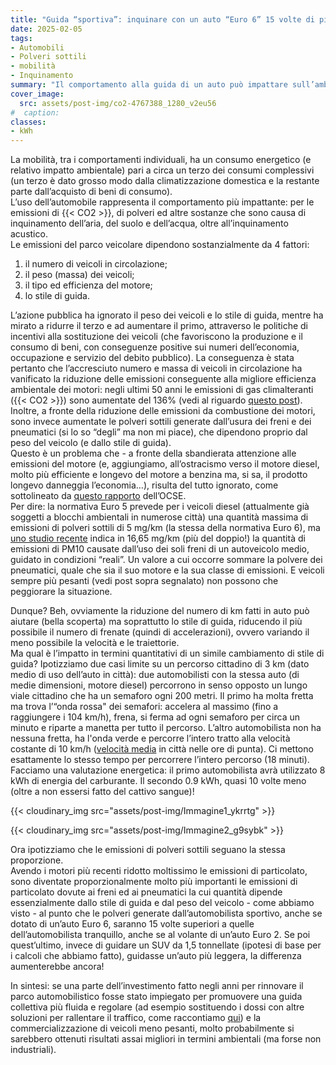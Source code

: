 ```yaml
---
title: "Guida “sportiva”: inquinare con un auto “Euro 6” 15 volte di più che con una “Euro 2”"
date: 2025-02-05
tags:
- Automobili
- Polveri sottili
- mobilità
- Inquinamento
summary: "Il comportamento alla guida di un auto può impattare sull’ambiente molto più dell’omologazione del veicolo rispetto alle famose direttive europee sulle emissioni. Abbiamo fatto delle ipotesi. "
cover_image:
  src: assets/post-img/co2-4767388_1280_v2eu56
#  caption: 
classes:
- kWh
---
```


La mobilità, tra i comportamenti individuali, ha un consumo energetico (e relativo impatto ambientale) pari a circa un terzo dei consumi complessivi (un terzo è dato grosso modo dalla climatizzazione domestica e la restante parte dall’acquisto di beni di consumo).   
L’uso dell’automobile rappresenta il comportamento più impattante: per le emissioni di {{< CO2 >}}, di polveri ed altre sostanze che sono causa di inquinamento dell’aria, del suolo e dell’acqua, oltre all’inquinamento acustico.  
Le emissioni del parco veicolare dipendono sostanzialmente da 4 fattori: 

1. il numero di veicoli in circolazione;  
2. il peso (massa) dei veicoli;  
3. il tipo ed efficienza del motore;  
4. lo stile di guida. 

L’azione pubblica ha ignorato il peso dei veicoli e lo stile di guida, mentre ha mirato a ridurre il terzo e ad aumentare il primo, attraverso le politiche di incentivi alla sostituzione dei veicoli (che favoriscono la produzione e il consumo di beni, con conseguenze positive sui numeri dell’economia, occupazione e servizio del debito pubblico). La conseguenza è stata pertanto che l’accresciuto numero e massa di veicoli in circolazione ha vanificato la riduzione delle emissioni conseguente alla migliore efficienza ambientale dei motori: negli ultimi 50 anni le emissioni di gas climalteranti ({{< CO2 >}}) sono aumentate del 136% (vedi al riguardo [questo post](https://resconda.it/articles/stelle-cadenti-ed-estinzioni-di-massa/)).  
Inoltre, a fronte della riduzione delle emissioni da combustione dei motori, sono invece aumentate le polveri sottili generate dall’usura dei freni e dei pneumatici (si lo so “degli” ma non mi piace), che dipendono proprio dal peso del veicolo (e dallo stile di guida).   
Questo è un problema che \- a fronte della sbandierata attenzione alle emissioni del motore (e, aggiungiamo, all’ostracismo verso il motore diesel, molto più efficiente e longevo del motore a benzina ma, si sa, il prodotto longevo danneggia l’economia…), risulta del tutto ignorato, come sottolineato da [questo rapporto](https://www.oecd.org/content/dam/oecd/en/publications/reports/2020/12/non-exhaust-particulate-emissions-from-road-transport_707739b7/4a4dc6ca-en.pdf) dell’OCSE.   
Per dire: la normativa Euro 5 prevede per i veicoli diesel (attualmente già soggetti a blocchi ambientali in numerose città) una quantità massima di emissioni di polveri sottili di 5 mg/km (la stessa della normativa Euro 6), ma [uno studio recente](https://www.sciencedirect.com/science/article/abs/pii/S004896972306391X) indica in 16,65 mg/km (più del doppio\!) la quantità di emissioni di PM10 causate dall’uso dei soli freni di un autoveicolo medio, guidato in condizioni “reali”. Un valore a cui occorre sommare la polvere dei pneumatici, quale che sia il suo motore e la sua classe di emissioni. E veicoli sempre più pesanti (vedi post sopra segnalato) non possono che peggiorare la situazione. 

Dunque? Beh, ovviamente la riduzione del numero di km fatti in auto può aiutare (bella scoperta) ma soprattutto lo stile di guida, riducendo il più possibile il numero di frenate (quindi di accelerazioni), ovvero variando il meno possibile la velocità e le traiettorie.   
Ma qual è l’impatto in termini quantitativi di un simile cambiamento di stile di guida? Ipotizziamo due casi limite su un percorso cittadino di 3 km (dato medio di uso dell’auto in città): due automobilisti con la stessa auto (di medie dimensioni, motore diesel) percorrono in senso opposto un lungo viale cittadino che ha un semaforo ogni 200 metri. Il primo ha molta fretta ma trova l’“onda rossa" dei semafori: accelera al massimo (fino a raggiungere i 104 km/h), frena, si ferma ad ogni semaforo per circa un minuto e riparte a manetta per tutto il percorso. L’altro automobilista non ha nessuna fretta, ha l'onda verde e percorre l’intero tratto alla velocità costante di 10 km/h ([velocità media](https://www.confcommercio.it/documents/20126/1152551/Libro-Bianco-sui-Trasporti.pdf/c6f61883-ada6-5b5f-4a1f-664f1933331e?version=1.1&t=1594051334221&download=false) in città nelle ore di punta). Ci mettono esattamente lo stesso tempo per percorrere l’intero percorso (18 minuti).  
Facciamo una valutazione energetica: il primo automobilista avrà utilizzato 8 kWh di energia del carburante. Il secondo 0.9 kWh, quasi 10 volte meno (oltre a non essersi fatto del cattivo sangue)\! 

{{< cloudinary_img src="assets/post-img/Immagine1_ykrrtg" >}}

{{< cloudinary_img src="assets/post-img/Immagine2_g9sybk" >}}

Ora ipotizziamo che le emissioni di polveri sottili seguano la stessa proporzione.   
Avendo i motori più recenti ridotto moltissimo le emissioni di particolato, sono diventate proporzionalmente molto più importanti le emissioni di particolato dovute ai freni ed ai pneumatici la cui quantità dipende essenzialmente dallo stile di guida e dal peso del veicolo \-  come abbiamo visto \- al punto che le polveri generate dall’automobilista sportivo, anche se dotato di un’auto Euro 6, saranno 15 volte superiori a  quelle dell’automobilista tranquillo, anche se al volante di un’auto Euro 2. Se poi quest’ultimo, invece di guidare un SUV da 1,5 tonnellate (ipotesi di base per i calcoli che abbiamo fatto), guidasse un’auto più leggera, la differenza aumenterebbe ancora\! 

In sintesi: se una parte dell’investimento fatto negli anni per rinnovare il parco automobilistico fosse stato impiegato per promuovere una guida collettiva più fluida e regolare (ad esempio sostituendo i dossi con altre soluzioni per rallentare il traffico, come raccontiamo [qui](/articles/generare-elettricità-grazie-ai-powerbumps-e-quanto-inquinano-i-dossi-normali/)) e la commercializzazione di veicoli meno pesanti, molto probabilmente si sarebbero ottenuti risultati assai migliori in termini ambientali (ma forse non industriali).
    
